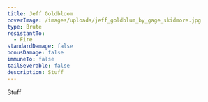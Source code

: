 ```yaml
---
title: Jeff Goldbloom
coverImage: /images/uploads/jeff_goldblum_by_gage_skidmore.jpg
type: Brute
resistantTo:
  - Fire
standardDamage: false
bonusDamage: false
immuneTo: false
tailSeverable: false
description: Stuff
---
```

Stuff
